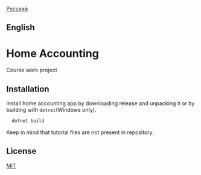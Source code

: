
[Русский](README_RU.md) 
## English
# Home Accounting

Course work project


## Installation

Install home accounting app by downloading release and unpacking it or by building with ```dotnet```(Windows only).

```bash
  dotnet build
```
Keep in mind that tutorial files are not present in repository.
## License

[MIT](https://choosealicense.com/licenses/mit/)

